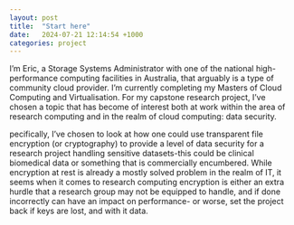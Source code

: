 ```yaml
---
layout: post
title:  "Start here"
date:   2024-07-21 12:14:54 +1000
categories: project
---
```

I’m Eric, a Storage Systems Administrator with one of the national high-performance computing facilities in Australia, that arguably is a type of community cloud provider. I’m currently completing my Masters of Cloud Computing and Virtualisation. For my capstone research project, I’ve chosen a topic that has become of interest both at work within the area of research computing and in the realm of cloud computing: data security.

pecifically, I’ve chosen to look at how one could use transparent file encryption (or cryptography) to provide a level of data security for a research project handling sensitive datasets-this could be clinical biomedical data or something that is commercially encumbered. While encryption at rest is already a mostly solved problem in the realm of IT, it seems when it comes to research computing encryption is either an extra hurdle that a research group may not be equipped to handle, and if done incorrectly can have an impact on performance- or worse, set the project back if keys are lost, and with it data.
